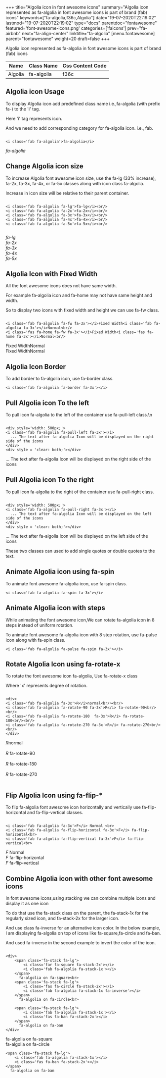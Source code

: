 +++
title="Algolia icon in font awesome icons"
summary="Algolia icon represented as fa-algolia in font awesome icons is part of brand (fab) icons"
keywords=["fa-algolia,f36c,Algolia"]
date="19-07-2020T22:19:02"
lastmod="19-07-2020T22:19:02"
type="docs"
parentdoc="fontawesome"
featured='font-awesome-icons.png'
categories=['faicons']
prev="fa-airbnb"
next="fa-align-center"
linktitle="fa-algolia"
[menu.fontawesome]
parent="fontawesome"
weight=20
draft=false
+++


Algolia icon represented as fa-algolia in font awesome icons is part of brand (fab) icons

<div class='table-responsive'><table class='table'><thead><tr><th>Name</th><th>Class Name</th><th>Css Content Code</th></tr></thead><tbody><tr><td>Algolia</td><td>fa-algolia</td><td>f36c</td></tr></tbody></table></div>



## Algolia icon Usage

To display Algolia icon add predefined class name i.e.,fa-algolia (with prefix fa-) to the 'i' tag.

Here 'i' tag represents icon.

And we need to add corresponding category for fa-algolia icon. i.e., fab.


```

<i class='fab fa-algolia'>fa-algolia</i>
```

<i class='fab fa-algolia'>fa-algolia</i>




## Change Algolia icon size
To increase Algolia font awesome icon size, use the fa-lg (33% increase), fa-2x, fa-3x, fa-4x, or fa-5x classes along with icon class fa-algolia.

Increase in icon size will be relative to their parent container. 

```

<i class='fab fa-algolia fa-lg'>fa-lg</i><br/>
<i class='fab fa-algolia fa-2x'>fa-2x</i><br/>
<i class='fab fa-algolia fa-3x'>fa-3x</i><br/>
<i class='fab fa-algolia fa-4x'>fa-4x</i><br/>
<i class='fab fa-algolia fa-5x'>fa-5x</i><br/>
            
```

<i class='fab fa-algolia fa-lg'>fa-lg</i><br/>
<i class='fab fa-algolia fa-2x'>fa-2x</i><br/>
<i class='fab fa-algolia fa-3x'>fa-3x</i><br/>
<i class='fab fa-algolia fa-4x'>fa-4x</i><br/>
<i class='fab fa-algolia fa-5x'>fa-5x</i><br/>
            



## Algolia Icon with Fixed Width 

All the font awesome icons does not have same width.

For example fa-algolia icon and fa-home may not have same height and width.

So to display two icons with fixed width and height we can use fa-fw class.


```

<i class='fab fa-algolia fa-fw fa-3x'></i>Fixed Width<i class='fab fa-algolia fa-3x'></i>Normal<br/>
<i class='fas fa-home fa-fw fa-3x'></i>Fixed Width<i class='fas fa-home fa-3x'></i>Normal<br/>
```

<i class='fab fa-algolia fa-fw fa-3x'></i>Fixed Width<i class='fab fa-algolia fa-3x'></i>Normal<br/>
<i class='fas fa-home fa-fw fa-3x'></i>Fixed Width<i class='fas fa-home fa-3x'></i>Normal<br/>



## Algolia Icon Border 

To add border to fa-algolia icon, use fa-border class.


```
<i class='fab fa-algolia fa-border fa-3x'></i>

```
<i class='fab fa-algolia fa-border fa-3x'></i>





## Pull Algolia icon To the left

To pull icon fa-algolia to the left of the container use fa-pull-left class.\n

```

<div style='width: 500px;'>
<i class='fab fa-algolia fa-pull-left fa-3x'></i>
  ... The text after fa-algolia Icon will be displayed on the right side of the icons
</div>
<div style = 'clear: both;'></div>
```

<div style='width: 500px;'>
<i class='fab fa-algolia fa-pull-left fa-3x'></i>
  ... The text after fa-algolia Icon will be displayed on the right side of the icons
</div>
<div style = 'clear: both;'></div>




## Pull Algolia icon To the right
To pull icon fa-algolia to the right of the container use fa-pull-right class.

```

<div style='width: 500px;'>
<i class='fab fa-algolia fa-pull-right fa-3x'></i>
  ... The text after fa-algolia Icon will be displayed on the left side of the icons
</div>
<div style = 'clear: both;'></div>
```

<div style='width: 500px;'>
<i class='fab fa-algolia fa-pull-right fa-3x'></i>
  ... The text after fa-algolia Icon will be displayed on the left side of the icons
</div>
<div style = 'clear: both;'></div>

These two classes can used to add single quotes or double quotes to the text.


## Animate Algolia icon using fa-spin
To animate font awesome fa-algolia icon, use fa-spin class.

```
<i class='fab fa-algolia fa-spin fa-3x'></i>
```
<i class='fab fa-algolia fa-spin fa-3x'></i>




## Animate Algolia icon with steps
While animating the font awesome icon,We can rotate fa-algolia icon in 8 steps instead of uniform rotation.

To animate font awesome fa-algolia icon with 8 step rotation, use fa-pulse icon along with fa-spin class.


```
<i class='fab fa-algolia fa-pulse fa-spin fa-3x'></i>

```
<i class='fab fa-algolia fa-pulse fa-spin fa-3x'></i>





## Rotate Algolia Icon using fa-rotate-x
To rotate the font awesome icon fa-algolia, Use fa-rotate-x class

Where 'x' represents degree of rotation.


```

<div>
<i class='fab fa-algolia fa-3x'>R</i>normal<br/><br/>
<i class='fab fa-algolia fa-rotate-90 fa-3x'>R</i> fa-rotate-90<br/><br/> 
<i class='fab fa-algolia fa-rotate-180  fa-3x'>R</i> fa-rotate-180<br/><br/> 
<i class='fab fa-algolia fa-rotate-270 fa-3x'>R</i> fa-rotate-270<br/><br/>
</div>
```

<div>
<i class='fab fa-algolia fa-3x'>R</i>normal<br/><br/>
<i class='fab fa-algolia fa-rotate-90 fa-3x'>R</i> fa-rotate-90<br/><br/> 
<i class='fab fa-algolia fa-rotate-180  fa-3x'>R</i> fa-rotate-180<br/><br/> 
<i class='fab fa-algolia fa-rotate-270 fa-3x'>R</i> fa-rotate-270<br/><br/>
</div>




## Flip Algolia Icon using fa-flip-*
To flip fa-algolia font awesome icon horizontally and vertically use fa-flip-horizontal and fa-flip-vertical classes. 

```

<i class='fab fa-algolia fa-3x'>F</i> Normal <br>
<i class='fab fa-algolia fa-flip-horizontal fa-3x'>F</i> fa-flip-horizontal<br>
<i class='fab fa-algolia fa-flip-vertical fa-3x'>F</i> fa-flip-vertical<br>
```

<i class='fab fa-algolia fa-3x'>F</i> Normal <br>
<i class='fab fa-algolia fa-flip-horizontal fa-3x'>F</i> fa-flip-horizontal<br>
<i class='fab fa-algolia fa-flip-vertical fa-3x'>F</i> fa-flip-vertical<br>




## Combine Algolia icon with other font awesome icons
In font awesome icons,using stacking we can combine multiple icons and display it as one icon 

To do that use the fa-stack class on the parent, the fa-stack-1x for the regularly sized icon, and fa-stack-2x for the larger icon.

And use class fa-inverse for an alternative icon color. 
In the below example, I am displaying fa-algolia on top of icons like fa-square,fa-circle and fa-ban.

And used fa-inverse in the second example to invert the color of the icon.

```

<div>
    <span class='fa-stack fa-lg'>
        <i class='far fa-square fa-stack-2x'></i>
        <i class='fab fa-algolia fa-stack-1x'></i>
    </span>
      fa-algolia on fa-square<br>
    <span class='fa-stack fa-lg'>
        <i class='fas fa-circle fa-stack-2x'></i>
        <i class='fab fa-algolia fa-stack-1x fa-inverse'></i>
    </span>
      fa-algolia on fa-circle<br>

    <span class='fa-stack fa-lg'>
        <i class='fab fa-algolia fa-stack-1x'></i>
        <i class='fas fa-ban fa-stack-2x'></i>
    </span>
      fa-algolia on fa-ban
</div>
```

<div>
    <span class='fa-stack fa-lg'>
        <i class='far fa-square fa-stack-2x'></i>
        <i class='fab fa-algolia fa-stack-1x'></i>
    </span>
      fa-algolia on fa-square<br>
    <span class='fa-stack fa-lg'>
        <i class='fas fa-circle fa-stack-2x'></i>
        <i class='fab fa-algolia fa-stack-1x fa-inverse'></i>
    </span>
      fa-algolia on fa-circle<br>

    <span class='fa-stack fa-lg'>
        <i class='fab fa-algolia fa-stack-1x'></i>
        <i class='fas fa-ban fa-stack-2x'></i>
    </span>
      fa-algolia on fa-ban
</div>






